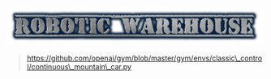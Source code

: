 ![title](images/title.png)

> https://github.com/openai/gym/blob/master/gym/envs/classic\_control/continuous\_mountain\_car.py
